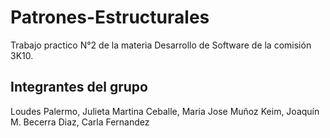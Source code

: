 # Patrones-Estructurales
Trabajo practico N°2 de la materia Desarrollo de Software de la comisión 3K10.
## Integrantes del grupo
Loudes Palermo, Julieta Martina Ceballe, Maria Jose Muñoz Keim, Joaquín M. Becerra Diaz, Carla Fernandez
